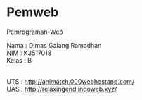# Pemweb
Pemrograman-Web

Nama	: Dimas Galang Ramadhan<br>
NIM	: K3517018<br>
Kelas	: B<br><br>

UTS : http://animatch.000webhostapp.com/ <br>
UAS : http://relaxingend.indoweb.xyz/
